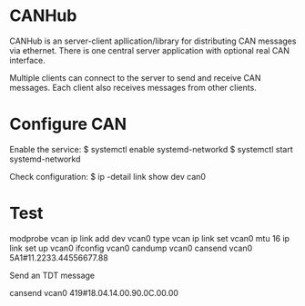 # CANHub

CANHub is an server-client apllication/library for distributing CAN messages via ethernet.
There is one central server application with optional real CAN interface.

Multiple clients can connect to the server to send and receive CAN messages. Each client
also receives messages from other clients.

# Configure CAN

Enable the service:
$ systemctl enable systemd-networkd
$ systemctl start systemd-networkd

Check configuration:
$ ip -detail link show dev can0

# Test

modprobe vcan
ip link add dev vcan0 type vcan
ip link set vcan0 mtu 16
ip link set up vcan0
ifconfig vcan0
candump vcan0
cansend vcan0 5A1#11.2233.44556677.88

Send an TDT message

cansend vcan0 419#18.04.14.00.90.0C.00.00

